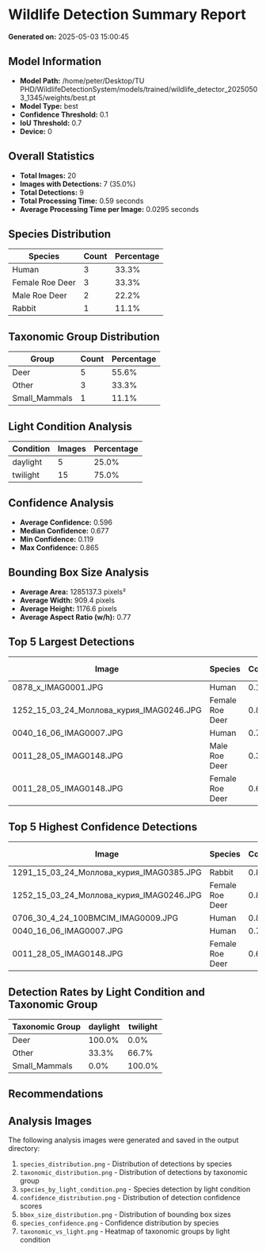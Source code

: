 # Wildlife Detection Summary Report

**Generated on:** 2025-05-03 15:00:45

## Model Information
- **Model Path:** /home/peter/Desktop/TU PHD/WildlifeDetectionSystem/models/trained/wildlife_detector_20250503_1345/weights/best.pt
- **Model Type:** best
- **Confidence Threshold:** 0.1
- **IoU Threshold:** 0.7
- **Device:** 0

## Overall Statistics
- **Total Images:** 20
- **Images with Detections:** 7 (35.0%)
- **Total Detections:** 9
- **Total Processing Time:** 0.59 seconds
- **Average Processing Time per Image:** 0.0295 seconds

## Species Distribution
| Species | Count | Percentage |
|---------|-------|------------|
| Human | 3 | 33.3% |
| Female Roe Deer | 3 | 33.3% |
| Male Roe Deer | 2 | 22.2% |
| Rabbit | 1 | 11.1% |

## Taxonomic Group Distribution
| Group | Count | Percentage |
|-------|-------|------------|
| Deer | 5 | 55.6% |
| Other | 3 | 33.3% |
| Small_Mammals | 1 | 11.1% |

## Light Condition Analysis
| Condition | Images | Percentage |
|-----------|--------|------------|
| daylight | 5 | 25.0% |
| twilight | 15 | 75.0% |

## Confidence Analysis
- **Average Confidence:** 0.596
- **Median Confidence:** 0.677
- **Min Confidence:** 0.119
- **Max Confidence:** 0.865

## Bounding Box Size Analysis
- **Average Area:** 1285137.3 pixels²
- **Average Width:** 909.4 pixels
- **Average Height:** 1176.6 pixels
- **Average Aspect Ratio (w/h):** 0.77

## Top 5 Largest Detections
| Image | Species | Confidence | Area (pixels²) |
|-------|---------|------------|----------------|
| 0878_x_IMAG0001.JPG | Human | 0.119 | 5165280 |
| 1252_15_03_24_Моллова_курия_IMAG0246.JPG | Female Roe Deer | 0.828 | 1741244 |
| 0040_16_06_IMAG0007.JPG | Human | 0.757 | 947646 |
| 0011_28_05_IMAG0148.JPG | Male Roe Deer | 0.386 | 758778 |
| 0011_28_05_IMAG0148.JPG | Female Roe Deer | 0.677 | 758664 |

## Top 5 Highest Confidence Detections
| Image | Species | Confidence | Area (pixels²) |
|-------|---------|------------|----------------|
| 1291_15_03_24_Моллова_курия_IMAG0385.JPG | Rabbit | 0.865 | 449457 |
| 1252_15_03_24_Моллова_курия_IMAG0246.JPG | Female Roe Deer | 0.828 | 1741244 |
| 0706_30_4_24_100BMCIM_IMAG0009.JPG | Human | 0.801 | 656586 |
| 0040_16_06_IMAG0007.JPG | Human | 0.757 | 947646 |
| 0011_28_05_IMAG0148.JPG | Female Roe Deer | 0.677 | 758664 |

## Detection Rates by Light Condition and Taxonomic Group
| Taxonomic Group | daylight | twilight |
|----------------|--- | --- |
| Deer | 100.0% | 0.0% |
| Other | 33.3% | 66.7% |
| Small_Mammals | 0.0% | 100.0% |

## Recommendations


## Analysis Images

The following analysis images were generated and saved in the output directory:

1. `species_distribution.png` - Distribution of detections by species
2. `taxonomic_distribution.png` - Distribution of detections by taxonomic group
3. `species_by_light_condition.png` - Species detection by light condition
4. `confidence_distribution.png` - Distribution of detection confidence scores
5. `bbox_size_distribution.png` - Distribution of bounding box sizes
6. `species_confidence.png` - Confidence distribution by species
7. `taxonomic_vs_light.png` - Heatmap of taxonomic groups by light condition
